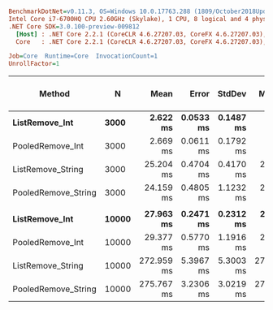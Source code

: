 ``` ini

BenchmarkDotNet=v0.11.3, OS=Windows 10.0.17763.288 (1809/October2018Update/Redstone5)
Intel Core i7-6700HQ CPU 2.60GHz (Skylake), 1 CPU, 8 logical and 4 physical cores
.NET Core SDK=3.0.100-preview-009812
  [Host] : .NET Core 2.2.1 (CoreCLR 4.6.27207.03, CoreFX 4.6.27207.03), 64bit RyuJIT
  Core   : .NET Core 2.2.1 (CoreCLR 4.6.27207.03, CoreFX 4.6.27207.03), 64bit RyuJIT

Job=Core  Runtime=Core  InvocationCount=1  
UnrollFactor=1  

```
|              Method |     N |       Mean |     Error |    StdDev |     Median | Ratio | RatioSD | Gen 0/1k Op | Gen 1/1k Op | Gen 2/1k Op | Allocated Memory/Op |
|-------------------- |------ |-----------:|----------:|----------:|-----------:|------:|--------:|------------:|------------:|------------:|--------------------:|
|      **ListRemove_Int** |  **3000** |   **2.622 ms** | **0.0533 ms** | **0.1487 ms** |   **2.575 ms** |  **1.00** |    **0.00** |           **-** |           **-** |           **-** |                   **-** |
|    PooledRemove_Int |  3000 |   2.669 ms | 0.0611 ms | 0.1792 ms |   2.627 ms |  1.02 |    0.09 |           - |           - |           - |                   - |
|   ListRemove_String |  3000 |  25.204 ms | 0.4704 ms | 0.4170 ms |  25.145 ms |  9.68 |    0.59 |           - |           - |           - |                   - |
| PooledRemove_String |  3000 |  24.159 ms | 0.4805 ms | 1.1232 ms |  24.143 ms |  9.24 |    0.68 |           - |           - |           - |                   - |
|                     |       |            |           |           |            |       |         |             |             |             |                     |
|      **ListRemove_Int** | **10000** |  **27.963 ms** | **0.2471 ms** | **0.2312 ms** |  **27.995 ms** |  **1.00** |    **0.00** |           **-** |           **-** |           **-** |                   **-** |
|    PooledRemove_Int | 10000 |  29.377 ms | 0.5770 ms | 1.1916 ms |  29.393 ms |  1.03 |    0.03 |           - |           - |           - |                   - |
|   ListRemove_String | 10000 | 272.959 ms | 5.3967 ms | 5.3003 ms | 272.982 ms |  9.76 |    0.23 |           - |           - |           - |                   - |
| PooledRemove_String | 10000 | 275.767 ms | 3.2306 ms | 3.0219 ms | 275.372 ms |  9.86 |    0.17 |           - |           - |           - |                   - |
